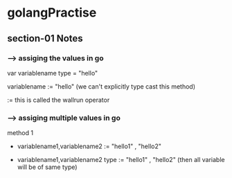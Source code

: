 # golangPractise


## section-01 Notes

### --> assiging the values in go

var variablename type = "hello" 

variablename := "hello" (we can't explicitly type cast this method)

:= this is called the wallrun operator

### --> assiging multiple values in go
method 1
- variablename1,variablename2 := "hello1" , "hello2"

- variablename1,variablename2 type := "hello1" , "hello2"
(then all variable will be of same type)






